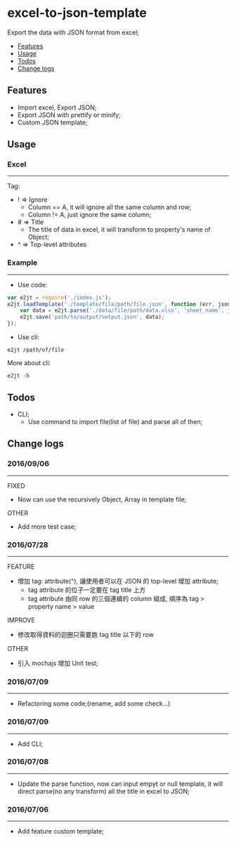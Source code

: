 # excel-to-json-template

Export the data with JSON format from excel;

- [Features](#features)
- [Usage](#usage)
- [Todos](#todos)
- [Change logs](#logs)

## <a name="features"></a>Features

- Import excel, Export JSON;
- Export JSON with prettify or minify;
- Custom JSON template;

## <a name="usage"></a>Usage

### Excel
---
Tag:

- \! => Ignore
    - Column == A, it will ignore all the same column and row;
    - Column != A, just ignore the same column;
- \# => Title
    - The title of data in excel, it will transform to property's name of Object;
- ^ => Top-level attributes

### Example
---

- Use code:
```javascript
var e2jt = require('./index.js');
e2jt.loadTemplate('./template/file/path/file.json', function (err, jsonObj) {
    var data = e2jt.parse('./data/file/path/data.xlsx', 'sheet_name', jsonObj);
    e2jt.save('path/to/output/output.json', data);
});
```

- Use cli:
```
e2jt /path/of/file
```
More about cli:
```
e2jt -h
```

## <a name="todos"></a>Todos

- CLI;
    - Use command to import file(list of file) and parse all of then;

## <a name="logs"></a>Change logs

### 2016/09/06
---
FIXED

- Now can use the recursively Object, Array in template file;

OTHER

- Add more test case;

### 2016/07/28
---
FEATURE

- 增加 tag: attribute(^), 讓使用者可以在 JSON 的 top-level 增加 attribute;
    - tag attribute 的位子一定要在 tag title 上方
    - tag attribute 由同 row 的三個連續的 column 組成, 順序為 tag > property name > value

IMPROVE

- 修改取得資料的迴圈只需要跑 tag title 以下的 row

OTHER

- 引入 mochajs 增加 Unit test;

### 2016/07/09
---
- Refactoring some code;(rename, add some check...)

### 2016/07/09
---
- Add CLI;

### 2016/07/08
---
- Update the parse function, now can input empyt or null template, it will direct parse(no any transform) all the title in excel to JSON;

### 2016/07/06
---
- Add feature custom template;
